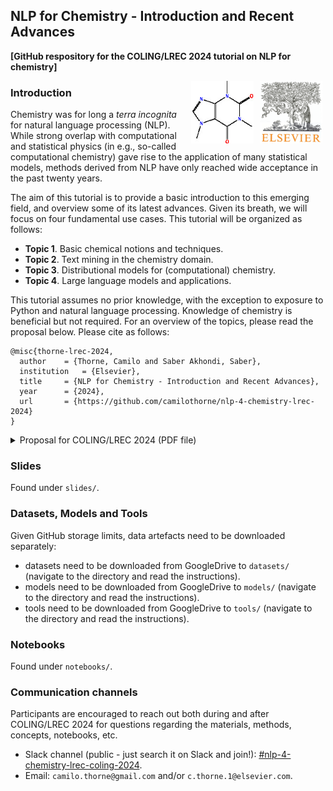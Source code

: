 ## NLP for Chemistry - Introduction and Recent Advances

**[GitHub respository for the COLING/LREC 2024 tutorial on NLP for chemistry]**

<img align="right" src="./cover-logos/logo-elsevier.jpg" alt="logo" width="100" height="100" hspace="5">
<img align="right" src="./cover-logos/caffeine-molecule.jpg" alt="molecule" width="100" height="100" hspace="5">

### Introduction

Chemistry was for long a *terra incognita* for natural language processing (NLP). While strong overlap with computational and statistical physics (in e.g., so-called computational chemistry) gave rise to the application of many statistical models, methods derived from NLP have only reached wide acceptance in the past twenty years.

The aim of this tutorial is to provide a basic introduction to this emerging field, and overview some of its latest advances. Given its breath, we will focus on four fundamental use cases. This tutorial will be organized as follows:

* **Topic 1**. Basic chemical notions and techniques.
* **Topic 2**. Text mining in the chemistry domain.
* **Topic 3**. Distributional models for (computational) chemistry.
* **Topic 4**. Large language models and applications.

This tutorial assumes no prior knowledge, with the exception to exposure to Python and natural language processing. Knowledge of chemistry is beneficial but not required. For an overview of the topics, please read the proposal below. Please cite as follows:
```
@misc{thorne-lrec-2024,
  author	= {Thorne, Camilo and Saber Akhondi, Saber},
  institution	= {Elsevier},
  title 	= {NLP for Chemistry - Introduction and Recent Advances},
  year 		= {2024},
  url 		= {https://github.com/camilothorne/nlp-4-chemistry-lrec-2024}
}
````

<details>
	<summary>Proposal for COLING/LREC 2024 (PDF file)</summary>
<center>
<object data="./proposal-text/lrec-2024.pdf" type="application/pdf" width="300px" height="300px">
    <embed src="./proposal-text/lrec-2024.pdf">
        <p>This browser does not support PDFs. Please download the PDF to view it: <a href="./proposal-text/lrec-2024.pdf">Download PDF</a>.</p>
    </embed>
</object>
</center>
</details>

### Slides

Found under `slides/`.

### Datasets, Models and Tools

Given GitHub storage limits, data artefacts need to be downloaded separately:
- datasets need to be downloaded from GoogleDrive to `datasets/` (navigate to the directory and read the instructions).
- models need to be downloaded from GoogleDrive to `models/` (navigate to the directory and read the instructions).
- tools need to be downloaded from GoogleDrive to `tools/` (navigate to the directory and read the instructions).

### Notebooks

Found under `notebooks/`.

### Communication channels

Participants are encouraged to reach out both during and after COLING/LREC 2024 for questions regarding the materials, methods, concepts, notebooks, etc.

- Slack channel (public - just search it on Slack and join!): [#nlp-4-chemistry-lrec-coling-2024](https://app.slack.com/client/TFGK0D2HW/C071V80U57U).
- Email: `camilo.thorne@gmail.com` and/or `c.thorne.1@elsevier.com`.
